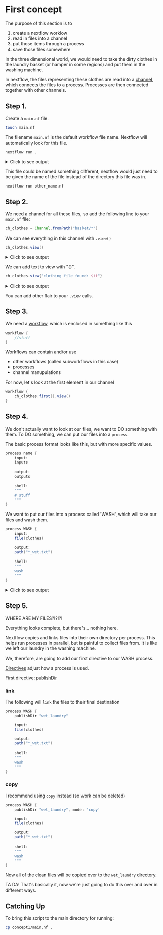 # First concept

The purpose of this section is to 
1. create a nextflow worklow
2. read in files into a channel
3. put those items through a process
4. save those files somewhere

In the three dimensional world, we would need to take the dirty clothes in the laundry basket (or hamper in some regions) and put them in the washing machine.

In nextflow, the files representing these clothes are read into a [channel](https://www.nextflow.io/docs/latest/channel.html), which connects the files to a process. Processes are then connected together with other channels.

## Step 1.

Create a `main.nf` file.
```bash
touch main.nf
```

The filename `main.nf` is the default workflow file name. Nextflow will automatically look for this file. 

```bash
nextflow run .
```

<details>
  <summary>Click to see output</summary>

```bash
$ nextflow run .

 N E X T F L O W   ~  version 24.04.3

Launching `./main.nf` [thirsty_kalman] DSL2 - revision: 0000000000

```

</details>



This file could be named something different, nextflow would just need to be given the name of the file instead of the directory this file was in.

```bash
nextflow run other_name.nf
```


## Step 2.

We need a channel for all these files, so add the following line to your `main.nf` file:
```groovy
ch_clothes = Channel.fromPath("basket/*")
```

We can see everything in this channel with `.view()`
```groovy
ch_clothes.view()
```

<details>
  <summary>Click to see output</summary>

```bash
$ nextflow run .

 N E X T F L O W   ~  version 24.04.3

Launching `main.nf` [condescending_payne] DSL2 - revision: 880a0e3c87

/workspace/LaundryFlow/basket/1_sock.txt
/workspace/LaundryFlow/basket/2_sock.txt
/workspace/LaundryFlow/basket/3_shirt.txt
/workspace/LaundryFlow/basket/4_jeans.txt
/workspace/LaundryFlow/basket/5_hat.txt
/workspace/LaundryFlow/basket/6_shirt.txt
/workspace/LaundryFlow/basket/7_mitten.txt
/workspace/LaundryFlow/basket/8_mitten.txt
/workspace/LaundryFlow/basket/9_scarf.txt
/workspace/LaundryFlow/basket/10_sock.txt
/workspace/LaundryFlow/basket/11_sock.txt
/workspace/LaundryFlow/basket/12_dress.txt
/workspace/LaundryFlow/basket/13_jacket.txt
/workspace/LaundryFlow/basket/14_pants.txt
/workspace/LaundryFlow/basket/15_sweater.txt
/workspace/LaundryFlow/basket/16_skirt.txt
/workspace/LaundryFlow/basket/17_shirt.txt
/workspace/LaundryFlow/basket/18_shirt.txt
/workspace/LaundryFlow/basket/19_sock.txt
/workspace/LaundryFlow/basket/20_sock.txt
/workspace/LaundryFlow/basket/21_shorts.txt
/workspace/LaundryFlow/basket/22_sock.txt
/workspace/LaundryFlow/basket/23_mittens.txt
/workspace/LaundryFlow/basket/24_swimsuit.txt
/workspace/LaundryFlow/basket/25_swimsuit.txt
/workspace/LaundryFlow/basket/26_hoodie.txt
/workspace/LaundryFlow/basket/27_shirt_26.txt
/workspace/LaundryFlow/basket/28_leggings.txt
/workspace/LaundryFlow/basket/29_scarf.txt
/workspace/LaundryFlow/basket/30_hat.txt
/workspace/LaundryFlow/basket/31_jacket.txt
/workspace/LaundryFlow/basket/32_shirt.txt
/workspace/LaundryFlow/basket/33_pants.txt
/workspace/LaundryFlow/basket/34_jeans.txt
/workspace/LaundryFlow/basket/35_jeans.txt
/workspace/LaundryFlow/basket/36_jeans.txt
/workspace/LaundryFlow/basket/37_dress.txt
/workspace/LaundryFlow/basket/38_shirt.txt
/workspace/LaundryFlow/basket/39_jeans.txt
/workspace/LaundryFlow/basket/40_shirt.txt
/workspace/LaundryFlow/basket/41_cardigan.txt
/workspace/LaundryFlow/basket/42_glove.txt
/workspace/LaundryFlow/basket/43_glove.txt
/workspace/LaundryFlow/basket/44_socks.txt
/workspace/LaundryFlow/basket/45_socks.txt
/workspace/LaundryFlow/basket/46_hat.txt
/workspace/LaundryFlow/basket/47_scarf.txt
/workspace/LaundryFlow/basket/48_shorts.txt
/workspace/LaundryFlow/basket/49_shorts.txt
/workspace/LaundryFlow/basket/50_shorts.txt
```

</details>



We can add text to view with "{}".
```groovy
ch_clothes.view{"clothing file found: $it"}
```

<details>
  <summary>Click to see output</summary>

```bash
$ nextflow run .

 N E X T F L O W   ~  version 24.04.3

Launching `main.nf` [festering_picasso] DSL2 - revision: 18350f75d4

clothing file found: /workspace/LaundryFlow/basket/1_sock.txt
clothing file found: /workspace/LaundryFlow/basket/2_sock.txt
clothing file found: /workspace/LaundryFlow/basket/3_shirt.txt
clothing file found: /workspace/LaundryFlow/basket/4_jeans.txt
clothing file found: /workspace/LaundryFlow/basket/5_hat.txt
clothing file found: /workspace/LaundryFlow/basket/6_shirt.txt
clothing file found: /workspace/LaundryFlow/basket/7_mitten.txt
clothing file found: /workspace/LaundryFlow/basket/8_mitten.txt
clothing file found: /workspace/LaundryFlow/basket/9_scarf.txt
clothing file found: /workspace/LaundryFlow/basket/10_sock.txt
clothing file found: /workspace/LaundryFlow/basket/11_sock.txt
clothing file found: /workspace/LaundryFlow/basket/12_dress.txt
clothing file found: /workspace/LaundryFlow/basket/13_jacket.txt
clothing file found: /workspace/LaundryFlow/basket/14_pants.txt
clothing file found: /workspace/LaundryFlow/basket/15_sweater.txt
clothing file found: /workspace/LaundryFlow/basket/16_skirt.txt
clothing file found: /workspace/LaundryFlow/basket/17_shirt.txt
clothing file found: /workspace/LaundryFlow/basket/18_shirt.txt
clothing file found: /workspace/LaundryFlow/basket/19_sock.txt
clothing file found: /workspace/LaundryFlow/basket/20_sock.txt
clothing file found: /workspace/LaundryFlow/basket/21_shorts.txt
clothing file found: /workspace/LaundryFlow/basket/22_sock.txt
clothing file found: /workspace/LaundryFlow/basket/23_mittens.txt
clothing file found: /workspace/LaundryFlow/basket/24_swimsuit.txt
clothing file found: /workspace/LaundryFlow/basket/25_swimsuit.txt
clothing file found: /workspace/LaundryFlow/basket/26_hoodie.txt
clothing file found: /workspace/LaundryFlow/basket/27_shirt_26.txt
clothing file found: /workspace/LaundryFlow/basket/28_leggings.txt
clothing file found: /workspace/LaundryFlow/basket/29_scarf.txt
clothing file found: /workspace/LaundryFlow/basket/30_hat.txt
clothing file found: /workspace/LaundryFlow/basket/31_jacket.txt
clothing file found: /workspace/LaundryFlow/basket/32_shirt.txt
clothing file found: /workspace/LaundryFlow/basket/33_pants.txt
clothing file found: /workspace/LaundryFlow/basket/34_jeans.txt
clothing file found: /workspace/LaundryFlow/basket/35_jeans.txt
clothing file found: /workspace/LaundryFlow/basket/36_jeans.txt
clothing file found: /workspace/LaundryFlow/basket/37_dress.txt
clothing file found: /workspace/LaundryFlow/basket/38_shirt.txt
clothing file found: /workspace/LaundryFlow/basket/39_jeans.txt
clothing file found: /workspace/LaundryFlow/basket/40_shirt.txt
clothing file found: /workspace/LaundryFlow/basket/41_cardigan.txt
clothing file found: /workspace/LaundryFlow/basket/42_glove.txt
clothing file found: /workspace/LaundryFlow/basket/43_glove.txt
clothing file found: /workspace/LaundryFlow/basket/44_socks.txt
clothing file found: /workspace/LaundryFlow/basket/45_socks.txt
clothing file found: /workspace/LaundryFlow/basket/46_hat.txt
clothing file found: /workspace/LaundryFlow/basket/47_scarf.txt
clothing file found: /workspace/LaundryFlow/basket/48_shorts.txt
clothing file found: /workspace/LaundryFlow/basket/49_shorts.txt
clothing file found: /workspace/LaundryFlow/basket/50_shorts.txt
```

</details>


You can add other flair to your `.view` calls.

## Step 3. 

We need a [workflow](https://www.nextflow.io/docs/latest/workflow.html), which is enclosed in something like this
```groovy
workflow {
    //stuff
}
```

Workflows can contain and/or use
- other workflows (called subworkflows in this case)
- processes
- channel manupulations

For now, let's look at the first element in our channel
```groovy
workflow {
    ch_clothes.first().view()
}
```

## Step 4.

We don't actually want to look at our files, we want to DO something with them. To DO something, we can put our files into a `process`.


The basic process format looks like this, but with more specific values.
```groovy
process name {
    input:
    inputs

    output:
    outputs
    
    shell:
    """
    # stuff
    """
}
```

We want to put our files into a process called 'WASH', which will take our files and wash them.
```groovy
process WASH {
    input:
    file(clothes)

    output:
    path("*_wet.txt")
    
    shell:
    """
    wash
    """
}
```


<details>
  <summary>Click to see output</summary>

```bash
$ nextflow run .

 N E X T F L O W   ~  version 24.04.3

Launching `./main.nf` [kickass_marconi] DSL2 - revision: fa9379fd5d

executor >  local (50)
[86/d6094e] WASH (48) [100%] 50 of 50 ✔
```

</details>


## Step 5. 

WHERE ARE MY FILES?!?!?!

Everything looks complete, but there's... nothing here.

Nextflow copies and links files into their own directory per process. This helps run processes in parallel, but is painful to collect files from. It is like we left our laundry in the washing machine.

We, therefore, are going to add our first directive to our WASH process.

[Directives](https://www.nextflow.io/docs/latest/process.html#directives) adjust how a process is used. 

First directive: [publishDir](https://www.nextflow.io/docs/latest/process.html#publishdir)

### link

The following will `link` the files to their final destination
```groovy
process WASH {
    publishDir "wet_laundry"

    input:
    file(clothes)

    output:
    path("*_wet.txt")
    
    shell:
    """
    wash
    """
}
```

### copy

I recommend using `copy` instead (so work can be deleted)
```groovy
process WASH {
    publishDir "wet_laundry", mode: 'copy'

    input:
    file(clothes)

    output:
    path("*_wet.txt")
    
    shell:
    """
    wash
    """
}
```

Now all of the clean files will be copied over to the `wet_laundry` directory.


TA DA! That's basically it, now we're just going to do this over and over in different ways.


## Catching Up

To bring this script to the main directory for running:

```bash
cp concept1/main.nf .
```